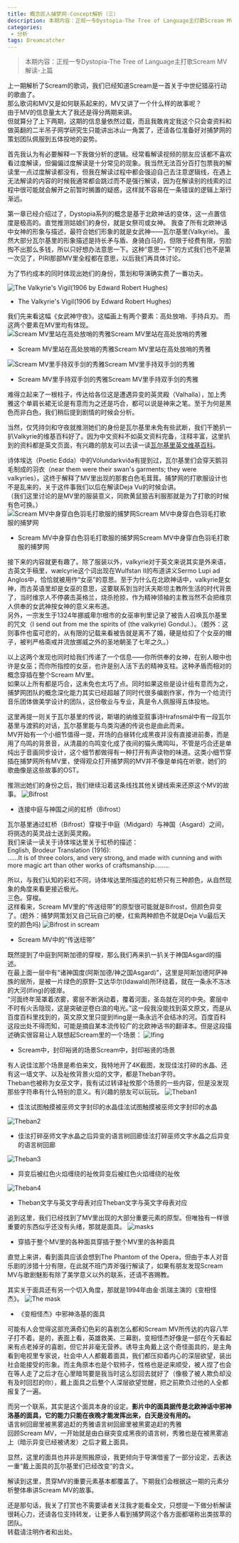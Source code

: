 ```yaml
---
title: 概念匠人捕梦网-Concept解析（三）
description: 本期内容：正规一专Dystopia-The Tree of Language主打歌Scream MV解读-上篇
categories:
 - 分析
tags: Dreamcatcher
---
```


> 本期内容：正规一专Dystopia-The Tree of Language主打歌Scream MV解读-上篇

<!-- more -->

上一期解析了Scream的歌词，我们已经知道Scream是一首关于中世纪猎巫行动的歌曲了。<br>
那么歌词和MV又是如何联系起来的，MV又讲了一个什么样的故事呢？<br>
由于MV的信息量太大了我还是得分两期来讲。<br>
但就算分了上下两期，这期的信息量依然过载，而且我敢肯定我这个只会查资料和做英翻的二半吊子网学研究生只能讲出冰山一角罢了，还请各位准备好对捕梦网的策划团队佩服到五体投地的姿势。

首先我认为有必要解释一下我做分析的逻辑。经常看解读视频的朋友应该都不喜欢看过度解读，但偏偏过度解读是十分常见的现象。我当然无法百分百打包票我的解读里一点过度解读都没有，但我在解读过程中都会强迫自己去注意逻辑线，在遇上无法解读的内容的时候我通常都会跳过而不是强行解读，因为在解读别的线索的过程中很可能就会解开之前暂时搁置的疑惑，这样就不容易在一条错误的逻辑上渐行渐远。

第一章已经介绍过了，Dystopia系列的概念是基于北欧神话的变体，这一点置信度是极高的。直觉推测姑娘们的身份，就是女祭司或女神。
我查了所有北欧神话中女神的形象与描述，最符合她们形象的就是女武神——瓦尔基里(Valkyrie)。
虽然大部分瓦尔基里的形象描述是持长矛与盾、身骑白马的，但限于经费有限，穷脸掏不出那么多钱，所以只好想办法意思一下。这种“意思一下”的方式我们也不是第一次见了，PIRI那部MV里全程都在意思，以后我们再具体讨论。

为了节约成本的同时体现出她们的身份，策划和导演确实费了一番功夫。

![The Valkyrie's Vigil(1906 by Edward Robert Hughes)](https://s1.ax1x.com/2020/07/25/UzsF3D.jpg)
* The Valkyrie's Vigil(1906 by Edward Robert Hughes)

我们先来看这幅《女武神守夜》。这幅画上有两个要素：高处放哨、手持兵刃。
而这两个要素在MV里均有体现。
![Scream MV里站在高处放哨的秀雅Scream MV里站在高处放哨的秀雅](https://s1.ax1x.com/2020/07/25/UzyAiV.png)
* Scream MV里站在高处放哨的秀雅Scream MV里站在高处放哨的秀雅

![Scream MV里手持双手剑的秀雅Scream MV里手持双手剑的秀雅](https://s1.ax1x.com/2020/07/25/UzyqOJ.png)
* Scream MV里手持双手剑的秀雅Scream MV里手持双手剑的秀雅

难得立起来了一根柱子，传达给各位这是遭遇异变的英灵殿（Valhalla），加上秀雅这个单肩长裙无论是有意而为之还是巧合，都可以说是神来之笔。至于为何是黑色而非白色，我们稍后提到剧情的时候会分析。

当然，仅凭持剑和守夜就推测她们的身份是瓦尔基里未免有些武断，我们干脆扒一扒Valkyrie的维基百科好了。因为中文资料不如英文资料完备，注释丰富，这里扒到的资料都是英文页面，有兴趣的朋友可以去读一读[瓦尔基里英文维基百科](https://en.wikipedia.org/wiki/Valkyrie)。

诗体埃达（Poetic Edda）中的Völundarkviða有提到过，瓦尔基里们会穿天鹅羽毛制成的羽衣（near them were their swan's garments; they were valkyries）。这终于解释了MV里出现的那套白色毛茸茸。捕梦网的打歌服设计也不是乱来的，关于这件事我们以后在解读Deja Vu的时候会讲。<br>
（我们这里讨论的是MV里的服装意义，同款黄鼠狼吉利服那就是为了打歌的时候有色可换。）<br>
![Scream MV中身穿白色羽毛打歌服的捕梦网Scream MV中身穿白色羽毛打歌服的捕梦网](https://s1.ax1x.com/2020/07/25/Uzyby4.png)
* Scream MV中身穿白色羽毛打歌服的捕梦网Scream MV中身穿白色羽毛打歌服的捕梦网

接下来的内容就更有趣了。除了服装以外，valkyrie对于英文来说其实是外来语，古英文手稿里，wælcyrie这个词出现在Wulfstan II的布道讲义Sermo Lupi ad Anglos中，恰恰就被用作“女巫”的意思。至于为什么在北欧神话中，valkyrie是女神，而古英语里却是女巫的意思，这要联系到当时沃夫斯坦主教所生活的时代背景了，当时维京人不停袭击英格兰，烧杀抢掠，作为精神领袖的主教当然不会把维京人供奉的女武神按女神的意义来布道。<br>
另外，一宗发生于1324年挪威卑尔根市的女巫审判里记录了被告人召唤瓦尔基里的咒文（I send out from me the spirits of (the valkyrie) Gondul.）。（题外：这则事件也蛮可悲的，从有限的记载来看被告就是离不了婚，硬是给扣了个女巫的帽子，被判严格斋戒并流放挪威之外的圣地朝圣了七年之久。）

以上这两个发现也同时给我们传递了一个信息——你所供奉的女神，在别人眼中也许是女巫；而你所指控的女巫，也许是别人活下去的精神支柱。这种矛盾而相对的概念穿插在整个Scream MV里。<br>
如果以上所有都是巧合，这未免也太巧了点。同时如果这些是设计组有意而为之，捕梦网团队的概念深化能力其实已经超越了同时代很多编剧作家，作为一个给流行音乐团体做美学设计的团队，这份敬业与专业，真是令人佩服得五体投地。

这里再提一则关于瓦尔基里的传说，斯堪的纳维亚叙事诗Hrafnsmál中有一段瓦尔基里与渡鸦的对话，瓦尔基里能与鸟类沟通的传说也是由此而来。<br>
MV开始有一个小细节值得一提，开场的白昼转化成黑夜并没有直接进前奏，而是用了鸟鸣的背景音，从清晨的鸟鸣变化成了夜间的猫头鹰鸣叫，不管是巧合还是单纯出于音画同步设计，这个细节都做得有一种打开有声读物的味道。这类小细节穿插在捕梦网所有MV里，使得观众打开捕梦网的MV并不像是单纯在听歌，她们的歌曲像是这些故事的OST。

推测出她们的身份之后，我们继续沿着这条线找其他关键线索来还原这个MV的故事。
![Bifrost](https://s1.ax1x.com/2020/07/25/UzyOm9.png)
* 连接中庭与神国之间的虹桥（Bifrost）

瓦尔基里通过虹桥（Bifrost）穿梭于中庭（Midgard）与神国（Asgard）之间，将挑选的英灵战士送到英灵殿。<br>
我们来读一读关于诗体埃达里关于虹桥的描述：<br>
English, Brodeur Translation (1916):<br>
……It is of three colors, and very strong, and made with cunning and with more magic art than other works of craftsmanship..……

所以，与我们认知的彩虹不同，诗体埃达里所描述的虹桥只有三种颜色，从自然现象的角度来看更接近极光。<br>
三色。穿梭。<br>
这样看来，Scream MV里的“传送纽带”的原型很可能就是Bifrost，但颜色异变了。(题外：捕梦网策划又自己玩自己的梗，红紫两种颜色不就是Deja Vu最后天空的颜色吗)
![Bifrost in scream](https://s1.ax1x.com/2020/07/25/UzyPZn.jpg)
* Scream MV中的“传送纽带”

既然提到了中庭到阿斯加德的穿梭，那么我们再来扒一扒关于神国Asgard的描述。<br>
在最上面一层中有“诸神国度(阿斯加德/神之国Asgard)”，这里是阿斯加德阿萨神族的居所，是被一片绿色的原野-艾达华尔(Idawald)所环绕着，就在一条永不冻冰的大河(Ifing)的彼岸。<br>
“河面终年笼罩着浓雾，雾层不断涡动着，覆着河面，圣岛就在河的中央。雾层中不时有火舌隐现，这是突破逆卷白浪的电光。”这一段我没能找到英文原文，而是从百度百科里找到的，英文原文里只提到Ifing是一条永远不会结冰的河。百度百科这段出处不得而知，可能是摘自某本流传较广的北欧神话书的翻译本。但是这段描述确实很容易让人联想起Scream里的一个场景：
![Ifing](https://s1.ax1x.com/2020/07/25/UzyHlF.png)
* Scream中，封印裕贤的场景Scream中，封印裕贤的场景

有人说佳泫那个场景是希伯来文，我特地开了4K截图，发现佳泫打碎的水晶、还有这一墙文字、以及祉攸背景火焰的文字，都是Theban字符。<br>
Theban也被称为女巫文字，我有试过转译祉攸那个场景的一些内容，但是没发现那些字符串有什么特别的意义。有兴趣的朋友可以玩玩。
![Theban1](https://s1.ax1x.com/2020/07/25/Uzy9qs.png)
* 佳泫试图触摸被巫师文字封印的水晶佳泫试图触摸被巫师文字封印的水晶

![Theban2](https://s1.ax1x.com/2020/07/25/Uz2Bng.png)
* 佳泫打碎巫师文字水晶之后异变的语言树回廊佳泫打碎巫师文字水晶之后异变的语言树回廊

![Theban3](https://s1.ax1x.com/2020/07/25/Uz25B4.png)
* 异变后被红色火焰缠绕的祉攸异变后被红色火焰缠绕的祉攸

![Theban4](https://s1.ax1x.com/2020/07/25/Uz2wjS.jpg)
* Theban文字与英文字母表对应Theban文字与英文字母表对应

追到这里，我们已经找到了MV里出现的大部分重要元素的原型。但唯独有一样很重要的东西似乎还没有头绪，那就是面具。
![masks](https://s1.ax1x.com/2020/07/25/Uzyprj.jpg)
* 穿插于整个MV里的各种面具穿插于整个MV里的各种面具

直觉上来讲，看到面具应该会想到The Phantom of the Opera，但由于本人对音乐剧的涉猎十分有限，在此就不班门弄斧强行解读了，如果有朋友发现Scream MV与歌剧魅影有除了美学意义以外的联系，还请不吝赐教。

其实关于面具还有另一个切入角度，那就是1994年由金·凯瑞主演的《变相怪杰》。
![The mask](https://s1.ax1x.com/2020/07/25/Uzy7SU.jpg)
* 《变相怪杰》中邪神洛基的面具

可能有人会觉得这部充满奇幻色彩的喜剧怎么都和Scream MV所传达的内容八竿子打不着。是的，表面上看，英雄救美、三幕剧，变相怪杰好像是一部在今天看起来有点老掉牙的喜剧，但它并非毫无营养。诱导主角戴上这个奇怪面具的，是主角看到电视里专家说，社会中人人都戴着面具，我们都压抑着内心的深层欲望，装出社会能接受的形象。而主角原本也是个软柿子，性格也是逆来顺受，被人捏了也会在等人走了之后才在心里暗骂要是我当时这么怼回去就好了（像极了被人欺负却没有及时回怼的你），戴上面具之后整个人深层欲望觉醒，把之前欺负过他的人全都报复了一遍。

而另一个联系，其实是这个面具本身的设定。**影片中的面具据传是北欧神话中邪神洛基的面具，它的能力只能在夜晚才能发挥出来，白天是没有用的。**<br>
语言树回廊里被黑雾追赶的秀雅语言树回廊里被黑雾追赶的秀雅<br>
回顾Scream MV，一开始就是由白昼突变成黑夜的语言树，秀雅也是在被黑雾追上（暗示异变已经被诱发）之后才戴上面具。

显然，这里的面具也并非是照搬原设，我更倾向于导演借鉴了一部分设定，去表达一重“戴上面具的瓦尔基里们已经改变”的含义。

解读到这里，贯穿MV的重要元素基本都覆盖了。下期我们会根据这一期的元素分析整体串讲Scream MV的故事。

还是那句话，我关了打赏也不需要读者关注我才能看全文，只想提一下做分析解读很耗心力，还请各位支持转发，让更多人看到捕梦网这个各方面都堪称出类拔萃的团队。<br>
转载请注明作者和出处。<br>
